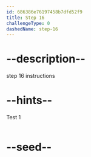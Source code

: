 ```yaml
---
id: 686386e76197458b7dfd52f9
title: Step 16
challengeType: 0
dashedName: step-16
---
```


# --description--

step 16 instructions

# --hints--

Test 1

```js

```

# --seed--